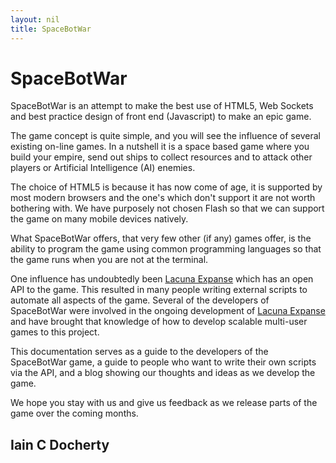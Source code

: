 ```yaml
---
layout: nil
title: SpaceBotWar
---
```


SpaceBotWar
===========

SpaceBotWar is an attempt to make the best use of HTML5, Web Sockets
and best practice design of front end (Javascript) to make an epic game.

The game concept is quite simple, and you will see the influence of
several existing on-line games. In a nutshell it is a space based game
where you build your empire, send out ships to collect resources and to
attack other players or Artificial Intelligence (AI) enemies.

The choice of HTML5 is because it has now come of age, it is supported by
most modern browsers and the one's which don't support it are not worth
bothering with. We have purposely not chosen Flash so that we can support
the game on many mobile devices natively.

What SpaceBotWar offers, that very few other (if any) games offer, is the ability
to program the game using common programming languages so that the game runs when you
are not at the terminal.

One influence has undoubtedly been [Lacuna Expanse](http://lacunaexpanse.com)
which has an open API to the game. This resulted in many people writing
external scripts to automate all aspects of the game. Several of the developers
of SpaceBotWar were involved in the ongoing development of
[Lacuna Expanse](http://lacunaexpanse.com) and have brought that knowledge of
how to develop scalable multi-user games to this project.

This documentation serves as a guide to the developers of the SpaceBotWar
game, a guide to people who want to write their own scripts via the API, and
a blog showing our thoughts and ideas as we develop the game.

We hope you stay with us and give us feedback as we release parts of the
game over the coming months.

Iain C Docherty
---------------

